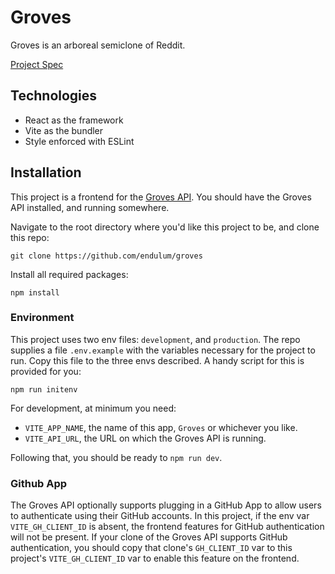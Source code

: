 # Groves

Groves is an arboreal semiclone of Reddit.

[Project Spec](https://www.theodinproject.com/lessons/node-path-nodejs-odin-book)

## Technologies

- React as the framework
- Vite as the bundler
- Style enforced with ESLint

## Installation

This project is a frontend for the [Groves API](https://github.com/endulum/groves-api). You should have the Groves API installed, and running somewhere.

Navigate to the root directory where you'd like this project to be, and clone this repo:

```
git clone https://github.com/endulum/groves
```

Install all required packages:

```
npm install
```

### Environment

This project uses two env files: `development`, and `production`. The repo supplies a file `.env.example` with the variables necessary for the project to run. Copy this file to the three envs described. A handy script for this is provided for you:

```
npm run initenv
```

For development, at minimum you need:

- `VITE_APP_NAME`, the name of this app, `Groves` or whichever you like.
- `VITE_API_URL`, the URL on which the Groves API is running.

Following that, you should be ready to `npm run dev`.

### Github App

The Groves API optionally supports plugging in a GitHub App to allow users to authenticate using their GitHub accounts. In this project, if the env var `VITE_GH_CLIENT_ID` is absent, the frontend features for GitHub authentication will not be present. If your clone of the Groves API supports GitHub authentication, you should copy that clone's `GH_CLIENT_ID` var to this project's `VITE_GH_CLIENT_ID` var to enable this feature on the frontend.
